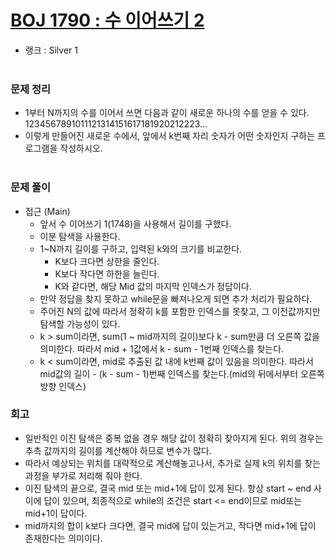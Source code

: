 # [BOJ 1790 : 수 이어쓰기 2](https://www.acmicpc.net/problem/1790)
- 랭크 : Silver 1
  <br><br>
  
### 문제 정리
- 1부터 N까지의 수를 이어서 쓰면 다음과 같이 새로운 하나의 수를 얻을 수 있다. 1234567891011121314151617181920212223...
- 이렇게 만들어진 새로운 수에서, 앞에서 k번째 자리 숫자가 어떤 숫자인지 구하는 프로그램을 작성하시오.
<br><br>

### 문제 풀이
- 접근 (Main)
   - 앞서 수 이어쓰기 1(1748)을 사용해서 길이를 구했다.
   - 이분 탐색을 사용한다.
   - 1~N까지 길이를 구하고, 입력된 k와의 크기를 비교한다.
      - K보다 크다면 상한을 줄인다.
      - K보다 작다면 하한을 늘린다.
      - K와 같다면, 해당 Mid 값의 마지막 인덱스가 정답이다.
   - 만약 정답을 찾지 못하고 while문을 빠져나오게 되면 추가 처리가 필요하다.
   - 주어진 N의 값에 따라서 정확히 k를 포함한 인덱스를 못찾고, 그 이전값까지만 탐색할 가능성이 있다.
   - k > sum이라면, sum(1 ~ mid까지의 길이)보다 k - sum만큼 더 오른쪽 값을 의미한다. 따라서 mid + 1값에서 k - sum - 1번째 인덱스를 찾는다.
   - k < sum이라면, mid로 추출된 값 내에 k번째 값이 있음을 의미한다. 따라서 mid값의 길이 - (k - sum - 1)번째 인덱스를 찾는다.(mid의 뒤에서부터 오른쪽 방향 인덱스) 
  
### 회고
- 일반적인 이진 탐색은 중복 없을 경우 해당 값이 정확히 찾아지게 된다. 위의 경우는 추측 값까지의 길이를 계산해야 하므로 변수가 많다. 
- 따라서 예상되는 위치를 대략적으로 계산해놓고나서, 추가로 실제 k의 위치를 찾는 과정을 부가로 처리해 줘야 한다. 
- 이진 탐색의 끝으로, 결국 mid 또는 mid+1에 답이 있게 된다. 항상 start ~ end 사이에 답이 있으며, 최종적으로 while의 조건은 start <= end이므로 mid또는 mid+1이 답이다.
- mid까지의 합이 k보다 크다면, 결국 mid에 답이 있는거고, 작다면 mid+1에 답이 존재한다는 의미이다.
  

  

    
    


    
    


